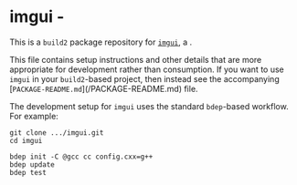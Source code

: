 # imgui - <SUMMARY>

This is a `build2` package repository for [`imgui`](https://<UPSTREAM-URL>),
a <SUMMARY-OF-FUNCTIONALITY>.

This file contains setup instructions and other details that are more
appropriate for development rather than consumption. If you want to use
`imgui` in your `build2`-based project, then instead see the accompanying
[`PACKAGE-README.md`](<PACKAGE>/PACKAGE-README.md) file.

The development setup for `imgui` uses the standard `bdep`-based workflow.
For example:

```
git clone .../imgui.git
cd imgui

bdep init -C @gcc cc config.cxx=g++
bdep update
bdep test
```
